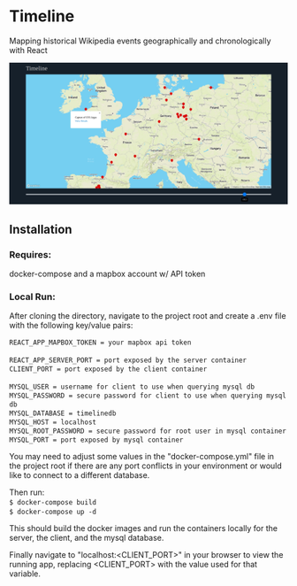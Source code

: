 # Timeline

Mapping historical Wikipedia events geographically and chronologically with React

<img src="https://github.com/rdcolema/timeline/blob/master/assets/sample.jpg" />

## Installation

### Requires:
docker-compose and a mapbox account w/ API token

### Local Run:
After cloning the directory, navigate to the project root and create a .env file with the following key/value pairs:

```
REACT_APP_MAPBOX_TOKEN = your mapbox api token

REACT_APP_SERVER_PORT = port exposed by the server container
CLIENT_PORT = port exposed by the client container

MYSQL_USER = username for client to use when querying mysql db
MYSQL_PASSWORD = secure password for client to use when querying mysql db
MYSQL_DATABASE = timelinedb
MYSQL_HOST = localhost
MYSQL_ROOT_PASSWORD = secure password for root user in mysql container
MYSQL_PORT = port exposed by mysql container
```

You may need to adjust some values in the "docker-compose.yml" file in the project root if there are any port conflicts in your environment or would like to connect to a different database.

Then run: </br>
`$ docker-compose build` </br>
`$ docker-compose up -d`

This should build the docker images and run the containers locally for the server, the client, and the mysql database.

Finally navigate to "localhost:<CLIENT_PORT>" in your browser to view the running app, replacing <CLIENT_PORT> with the value used for that variable.
